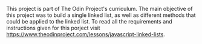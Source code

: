 This project is part of The Odin Project's curriculum. The main objective of this project was to build a single linked list, as well as different methods that could be applied to the linked list. To read all the requirements and instructions given for this porject visit https://www.theodinproject.com/lessons/javascript-linked-lists. 